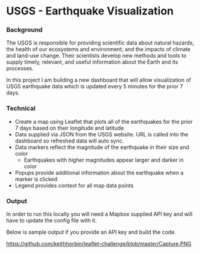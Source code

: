 # USGS - Earthquake Visualization

### Background

The USGS is responsible for providing scientific data about natural hazards, the health of our ecosystems and environment; and the impacts of climate and land-use change. Their scientists develop new methods and tools to supply timely, relevant, and useful information about the Earth and its processes. 

In this project I am building a new dashboard that will allow visualization of USGS earthquake data which is updated every 5 minutes for the prior 7 days. 

### Technical

- Create a map using Leaflet that plots all of the earthquakes for the prior 7 days based on their longitude and latitude
- Data supplied via JSON from the USGS website. URL is called into the dashboard so refreshed data will auto sync. 
- Data markers reflect the magnitude of the earthquake in their size and color
  - Earthquakes with higher magnitudes appear larger and darker in color
- Popups provide additional information about the earthquake when a marker is clicked 
- Legend provides context for all map data points 

### Output

In order to run this locally you will need a Mapbox supplied API key and will have to update the config file with it. 

Below is sample output if you provide an API key and build the code. 

https://github.com/keithhorbin/leaflet-challenge/blob/master/Capture.PNG


